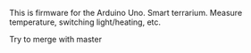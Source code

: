 This is firmware for the Arduino Uno.
Smart terrarium.
Measure temperature, switching light/heating, etc.

Try to merge with master
